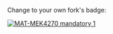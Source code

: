 Change to your own fork's badge:

[![MAT-MEK4270 mandatory 1](https://github.com/MATMEK-4270/mandatory1/actions/workflows/main.yml/badge.svg)](https://github.com/MATMEK-4270/mandatory1/actions/workflows/main.yml)
